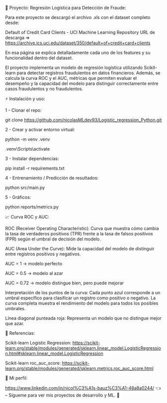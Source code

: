 📝 Proyecto: Regresión Logística para Detección de Fraude:

Para este proyecto se descargó el archivo .xls con el dataset completo desde:

Default of Credit Card Clients - UCI Machine Learning Repository
URL de descarga => https://archive.ics.uci.edu/dataset/350/default+of+credit+card+clients

En esa página se explica detalladamente cada uno de los features y su funcionalidad dentro del dataset.

El proyecto implementa un modelo de regresión logística utilizando Scikit-learn para detectar registros fraudulentos en datos financieros. Además, se calcula la curva ROC y el AUC, métricas que permiten evaluar el desempeño y la capacidad del modelo para distinguir correctamente entre casos fraudulentos y no fraudulentos.

⚡ Instalación y uso: 

1 - Clonar el repo:

git clone https://github.com/nicolasMLdev93/Logistic_regression_Python.git

2 - Crear y activar entorno virtual:

python -m venv .venv

.venv\Scripts\activate

3 - Instalar dependencias:

pip install -r requirements.txt

4 - Entrenamiento / Predicción de resultados:

python src/main.py

5 - Gráficos:

python reports/metrics.py

📈 Curva ROC y AUC:

ROC (Receiver Operating Characteristic):
Curva que muestra cómo cambia la tasa de verdaderos positivos (TPR) frente a la tasa de falsos positivos (FPR) según el umbral de decisión del modelo.

AUC (Area Under the Curve):
Mide la capacidad del modelo de distinguir entre registros positivos y negativos.

AUC = 1 → modelo perfecto

AUC = 0.5 → modelo al azar

AUC = 0.72 → modelo distingue bien, pero puede mejorar

Interpretación de los puntos de la curva:
Cada punto azul corresponde a un umbral específico para clasificar un registro como positivo o negativo.
La curva completa muestra el rendimiento del modelo para todos los posibles umbrales.

Línea diagonal punteada roja:
Representa un modelo que no distingue mejor que azar.

👀 Referencias:

Scikit-learn Logistic Regression:
https://scikit-learn.org/stable/modules/generated/sklearn.linear_model.LogisticRegression.html#sklearn.linear_model.LogisticRegression

Scikit-learn roc_auc_score:
https://scikit-learn.org/stable/modules/generated/sklearn.metrics.roc_auc_score.html


🧑 Mi perfil:

https://www.linkedin.com/in/nicol%C3%A1s-bauz%C3%A1-48a8a0244/ 👈 – Sígueme para ver mis proyectos de desarrollo y ML. 🚀
